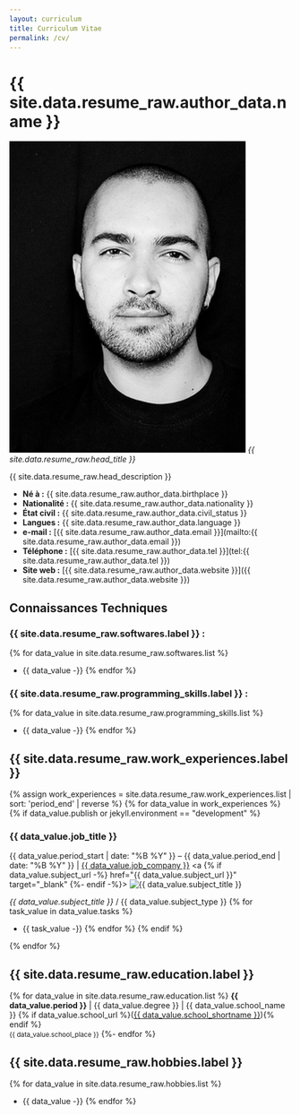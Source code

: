 ```yaml
---
layout: curriculum
title: Curriculum Vitae
permalink: /cv/
---
```


{{ site.data.resume_raw.author_data.name }}
==============
<img title=""
     class="float-this film-thumb"
     src="/static/matthieu-cadet-portrait.png">
_{{ site.data.resume_raw.head_title }}_

<!-- Description -->

{{ site.data.resume_raw.head_description }}

* __Né à :__ {{ site.data.resume_raw.author_data.birthplace }}
* __Nationalité :__ {{ site.data.resume_raw.author_data.nationality }}
* __État civil :__ {{ site.data.resume_raw.author_data.civil_status }}
* __Langues :__ {{ site.data.resume_raw.author_data.language }}
* __e-mail :__ [{{ site.data.resume_raw.author_data.email }}](mailto:{{ site.data.resume_raw.author_data.email }})
* __Téléphone :__ [{{ site.data.resume_raw.author_data.tel }}](tel:{{ site.data.resume_raw.author_data.tel }})
* __Site web :__ [{{ site.data.resume_raw.author_data.website }}]({{ site.data.resume_raw.author_data.website }})

Connaissances Techniques
------------------------
<!-- Logiciels -->

### {{ site.data.resume_raw.softwares.label }} :
{% for data_value in site.data.resume_raw.softwares.list %}
- {{ data_value -}}
{% endfor %}

<!-- Programmation -->

### {{ site.data.resume_raw.programming_skills.label }} :
{% for data_value in site.data.resume_raw.programming_skills.list %}
- {{ data_value -}}
{% endfor %}

<!-- Expérience Professionnelle -->

{{ site.data.resume_raw.work_experiences.label }}
-------------------------
<!-- TODO: add french month name https://stackoverflow.com/a/38946698 -->
{% assign work_experiences = site.data.resume_raw.work_experiences.list | sort: 'period_end' | reverse %}
{% for data_value in work_experiences %}
{% if data_value.publish or jekyll.environment == "development" %}
### {{ data_value.job_title }}
<span class="cv-when-where">{{ data_value.period_start | date: "%B %Y" }} &ndash; {{ data_value.period_end | date: "%B %Y" }} | <a href="{{ data_value.job_company_url }}" target="_blank">{{ data_value.job_company }}</a></span>
<a {% if data_value.subject_url -%}
    href="{{ data_value.subject_url }}" target="_blank"
{%- endif -%}>
<img title="{{ data_value.subject_title }}"
    class="float-this film-thumb"
    src="{{ data_value.subject_thumbnail }}">
</a>

*{{ data_value.subject_title }}* / {{ data_value.subject_type }}
{% for task_value in data_value.tasks %}
- {{ task_value -}}
{% endfor %}
{% endif %}
<div style="clear: both;"></div>
{% endfor %}

<!-- Formations -->

{{ site.data.resume_raw.education.label }}
---------
{% for data_value in site.data.resume_raw.education.list %}
__{{ data_value.period }}__ | {{ data_value.degree }} | {{ data_value.school_name }} {% if data_value.school_url %}(<a href="{{ data_value.school_url }}" target="_blank">{{ data_value.school_shortname }}</a>){% endif %}<br><small>{{ data_value.school_place }}</small>
{%- endfor %}

<!-- Loisirs -->

{{ site.data.resume_raw.hobbies.label }}
-------
{% for data_value in site.data.resume_raw.hobbies.list %}
- {{ data_value -}}
{% endfor %}
